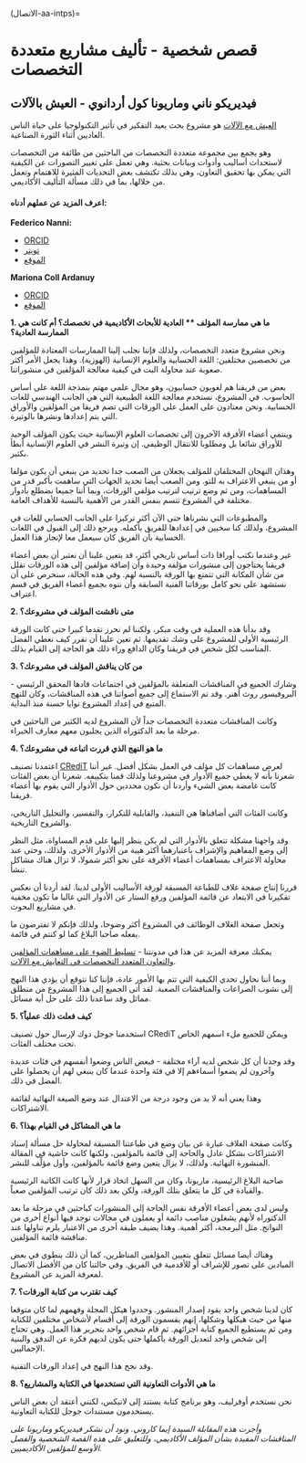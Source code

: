 (الاتصال-aa-intps)=
# قصص شخصية - تأليف مشاريع متعددة التخصصات

## فيديريكو ناني وماريونا كول أردانوي - العيش بالآلات

[العيش مع الآلات](https://livingwithmachines.ac.uk/) هو مشروع بحث يعيد التفكير في تأثير التكنولوجيا على حياة الناس العاديين أثناء الثورة الصناعية.

وهو يجمع بين مجموعة متعددة التخصصات من الباحثين من طائفة من التخصصات لاستحداث أساليب وأدوات وبيانات بحثية. وهي تعمل على تغيير التصورات عن الكيفية التي يمكن بها تحقيق التعاون، وهي بذلك تكتشف بعض التحديات المثيرة للاهتمام وتعمل من خلالها، بما في ذلك مسألة التأليف الأكاديمي.

#### اعرف المزيد عن عملهم أدناه:

**Federico Nanni:**
* [ORCID](https://orcid.org/0000-0003-2484-4331)
* [تويتر](https://twitter.com/f_nanni)
* [الموقع](https://github.com/fedenanni)

**Mariona Coll Ardanuy**
* [ORCID](http://orcid.org/0000-0001-8455-7196)
* [الموقع](https://github.com/mcollardanuy)

**1. ما هي ممارسة المؤلف ** العادية للأبحاث الأكاديمية في تخصصك؟ أم كانت هي الممارسة العادية؟**

ونحن مشروع متعدد التخصصات، ولذلك فإننا نجلب إلينا الممارسات المعتادة للمؤلفين من تخصصين مختلفين: اللغة الحسابية والعلوم الإنسانية (الهوزية). وهذا يجعل الأمر أكثر صعوبة عند محاولة البت في كيفية معالجة المؤلفين في منشوراتنا.

بعض من فريقنا هم لغويون حسابيون، وهو مجال علمي مهتم بنمذجة اللغة على أساس الحاسوب. في المشروع، نستخدم معالجة اللغة الطبيعية التي هي الجانب الهندسي للغات الحسابية. ونحن معتادون على العمل على الورقات التي تضم فريقا من المؤلفين والأوراق التي يتم إعدادها ونشرها بالوتيرة.

وينتمي أعضاء الأفرقة الآخرون إلى تخصصات العلوم الإنسانية حيث يكون المؤلف الوحيد للأوراق شائعا بل ومطلوبا للانتقال الوظيفي. إن وتيرة النشر في العلوم الإنسانية أبطأ بكثير.

وهذان النهجان المختلفان للمؤلف يجعلان من الصعب جدا تحديد من ينبغي أن يكون مؤلفا أو من ينبغي الاعتراف به للتو. ومن الصعب أيضا تحديد الجهات التي ساهمت بأكبر قدر من المساهمات، ومن ثم وضع ترتيب لترتيب مؤلفي الورقات، وبما أننا جميعا نضطلع بأدوار مختلفة في المشروع تتسم بنفس القدر من الأهمية بالنسبة للأهداف العامة.

والمطبوعات التي نشرناها حتى الآن أكثر تركيزا على الجانب الحسابي للغات في المشروع، ولذلك كنا سخيين في إعدادها للفريق بأكمله. ويرجع ذلك إلى القبول في اللغات الحسابية بأن الفريق كان سيعمل معا لإنجاز هذا العمل.

غير وعندما نكتب أوراقا ذات أساس تاريخي أكثر، قد يتعين علينا أن نعتبر أن بعض أعضاء فريقنا يحتاجون إلى منشورات مؤلفة وحيدة وأن إضافة مؤلفين إلى هذه الورقات تقلل من شأن المكانة التي تتمتع بها الورقة بالنسبة لهم. وفي هذه الحالة، سنحرص على أن نستشهد على نحو كامل بورقاتنا الفنية السابقة وأن ننوه بجميع أعضاء الفريق في قسم اعتراف.


**2. متى ناقشت المؤلف في مشروعك؟**

وقد بدأنا هذه العملية في وقت مبكر، ولكننا لم نحرز تقدما كبيرا حتى كانت الورقة الرئيسية الأولى للمشروع على وشك تقديمها. ثم تعين علينا أن نقرر كيف نعطي الفضل المناسب لكل شخص في فريقنا وكان الدافع وراء ذلك هو الحاجة إلى القيام بذلك.

**3. من كان يناقش المؤلف في مشروعك؟**

وشارك الجميع في المناقشات المتعلقة بالمؤلفين في اجتماعات قادها المحقق الرئيسي - البروفيسور روث أهنر. وقد تم الاستماع إلى جميع أصواتنا في هذه المناقشات، وكان للنهج المتبع في إعداد المشروع نوايا حسنة منذ البداية.

وكانت المناقشات متعددة التخصصات جداً لأن المشروع لديه الكثير من الباحثين في مرحلة ما بعد الدكتوراه الذين يجلبون معهم معارف الخبراء.

**4. ما هو النهج الذي قررت اتباعه في مشروعك؟**

اعتمدنا تصنيف [CRediT](https://casrai.org/credit/) لعرض مساهمات كل مؤلف في العمل بشكل أفضل. غير أننا شعرنا بأنه لا يغطي جميع الأدوار في مشروعنا ولذلك قمنا بتكييفه. شعرنا أن بعض الفئات كانت غامضة بعض الشيء وأردنا أن نكون محددين حول الأدوار التي يقوم بها أعضاء فريقنا.

وكانت الفئات التي أضافناها هي التنفيذ، والقابلية للتكرار، والتفسير، والتحليل التاريخي، والشروح التاريخية.

وقد واجهنا مشكلة تتعلق بالأدوار التي لم يكن ينظر إليها على قدم المساواة، مثل النظر إلى وضع المفاهيم والإشراف باعتبارهما أكثر هيبة من الأدوار الأخرى. ولذلك، وحتى عند محاولة الاعتراف بمساهمات أعضاء الأفرقة على نحو أكثر شمولا، لا تزال هناك مشاكل تنشأ.

قررنا إنتاج صفحة غلاف للطباعة المسبقة لورقة الأساليب الأولى لدينا. لقد أردنا أن نعكس تفكيرنا في الابتعاد عن قائمة المؤلفين ورفع الستار عن الأدوار التي غالبا ما تكون مخفية في مشاريع البحوث.

وتجعل صفحة الغلاف الوظائف في المشروع أكثر وضوحا، ولذلك فإنكم لا تفترضون ما يفعله صاحبا البلاغ كما لو كنتم في قائمة.

يمكنك معرفة المزيد عن هذا في مدونتنا - [تسليط الضوء على مساهمات المؤلفين والتعاون المتعدد التخصصات في التعايش مع الآلات](https://livingwithmachines.ac.uk/highlighting-authors-contributions-and-interdisciplinary-collaborations-in-living-with-machines/).

وبما أننا نحاول تحدي الكيفية التي تتم بها الأمور عادة، فإننا كنا نتوقع أن يؤدي هذا النهج إلى نشوب الصراعات والمناقشات الصعبة. لقد أتى الجميع إلى هذا المشروع من منطلق مماثل وقد ساعدنا ذلك على حل أية مسائل.

**5. كيف فعلت ذلك عملياً؟**

استخدمنا جوجل دوك لإرسال حول تصنيف CRediT ويمكن للجميع ملء اسمهم الخاص تحت مختلف الفئات.

وقد وجدنا أن كل شخص لديه آراء مختلفة - فبعض الناس وضعوا أنفسهم في فئات عديدة وآخرون لم يضعوا أسماءهم إلا في فئة واحدة عندما كان ينبغي لهم أن يحصلوا على الفضل في ذلك.

وهذا يعني أنه لا بد من وجود درجة من الاعتدال عند وضع الصيغة النهائية لقائمة الاشتراكات.

**6. ما هي المشاكل في القيام بهذا؟**

وكانت صفحة الغلاف عبارة عن بيان وضع في طباعتنا المسبقة لمحاولة حل مسألة إسناد الاشتراكات بشكل عادل والحاجة إلى قائمة بالمؤلفين، ولكنها كانت حاشية في المقالة المنشورة النهائية. ولذلك، لا يزال يتعين وضع قائمة بالمؤلفين، وأول مؤلِّف للنشر.

صاحبة البلاغ الرئيسية، ماريونا، وكان من السهل اتخاذ قرار لأنها كانت الكاتبة الرئيسية والقيادة في كل ما يتعلق بتلك الورقة، ولكن بعد ذلك كان ترتيب المؤلفين صعباً.

وليس لدى بعض أعضاء الأفرقة نفس الحاجة إلى المنشورات كباحثين في مرحلة ما بعد الدكتوراه لأنهم يشغلون مناصب دائمة أو يعملون في مجالات توجد فيها أنواع أخرى من النواتج. مثل البرمجة، أكثر أهمية. وهذا يضيف طبقة أخرى من الاعتبار يلزم تناولها عند مناقشة قائمة المؤلفين.

وهناك أيضا مسائل تتعلق بتعيين المؤلفين المناظرين، كما أن ذلك ينطوي في بعض الميادين على تصور للإشراف أو للأقدمية في الفريق. وفي حالتنا كان من الأفضل الاتصال لمعرفة المزيد عن المشروع.

**7. كيف تقترب من كتابة الورقات؟**

كان لدينا شخص واحد يقود إصدار المنشور. وحددوا هيكل المجلة وفهمهم لما كان متوقعا منها من حيث هيكلها وشكلها، إنهم يقسمون الورقة إلى أقسام لأشخاص مختلفين للكتابة ومن ثم يستطيع الجميع كتابة أجزائهم. ثم قام شخص واحد بتحرير هذا العمل. وهي تحتاج إلى شخص واحد لتعديل الورقة بأكملها حتى يكون لديهم فكرة عن التدفق والبنية الإجماليين.

وقد نجح هذا النهج في إعداد الورقات التقنية.

**8. ما هي الأدوات التعاونية التي تستخدمها في الكتابة والمشاريع؟**

نحن نستخدم أوفرليف، وهو برنامج كتابة يستند إلى لاتيكس، لكنني أعتقد أن بعض الناس يستخدمون مستندات جوجل للكتابة التعاونية.

*وأجرت هذه المقابلة السيدة إيما كاروني. ونود أن نشكر فيديريكو وماريونا على المناقشات المفيدة بشأن المؤلف الأكاديمي، وللتعليق على هذه القصة الشخصية والفصل الأوسع للمؤلفين الأكاديميين.*
